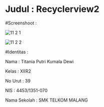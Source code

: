 # Judul : Recyclerview2

#Screenshoot :

![11 2 1](https://cloud.githubusercontent.com/assets/22628088/20431435/8a34387e-adcc-11e6-9eb4-e4cb2cd5d50c.jpg)

![11 2 2](https://cloud.githubusercontent.com/assets/22628088/20431436/8a808828-adcc-11e6-83e4-bcca2dac84fa.jpg)

#Identitas :

Nama : Titania Putri Kumala Dewi

Kelas : XIIR2

No Urut : 39

NIS : 4453/1351-070

Nama Sekolah : SMK TELKOM MALANG
